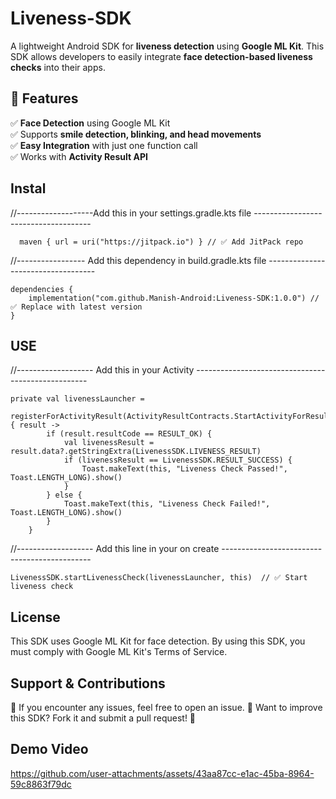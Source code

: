 # Liveness-SDK
A lightweight Android SDK for **liveness detection** using **Google ML Kit**. This SDK allows developers to easily integrate **face detection-based liveness checks** into their apps.

## 📌 Features
✅ **Face Detection** using Google ML Kit  
✅ Supports **smile detection, blinking, and head movements**  
✅ **Easy Integration** with just one function call  
✅ Works with **Activity Result API**  

## Instal

//-------------------Add this in your settings.gradle.kts file -------------------------------------
``` setting Gradle
  maven { url = uri("https://jitpack.io") } // ✅ Add JitPack repo
```
//----------------- Add this dependency in build.gradle.kts file -----------------------------------
``` build gradle kts
dependencies {
    implementation("com.github.Manish-Android:Liveness-SDK:1.0.0") // ✅ Replace with latest version
}
```
## USE 

//------------------- Add this in your Activity  ---------------------------------------------------
``` use
private val livenessLauncher =
    registerForActivityResult(ActivityResultContracts.StartActivityForResult()) { result ->
        if (result.resultCode == RESULT_OK) {
            val livenessResult = result.data?.getStringExtra(LivenessSDK.LIVENESS_RESULT)
            if (livenessResult == LivenessSDK.RESULT_SUCCESS) {
                Toast.makeText(this, "Liveness Check Passed!", Toast.LENGTH_LONG).show()
            }
        } else {
            Toast.makeText(this, "Liveness Check Failed!", Toast.LENGTH_LONG).show()
        }
    }
```
//------------------- Add this line in your on create ---------------------------------------------   
``` on create
LivenessSDK.startLivenessCheck(livenessLauncher, this)  // ✅ Start liveness check
```

## License
This SDK uses Google ML Kit for face detection.
By using this SDK, you must comply with Google ML Kit's Terms of Service.

## Support & Contributions
🔹 If you encounter any issues, feel free to open an issue.
🔹 Want to improve this SDK? Fork it and submit a pull request! 🚀

## Demo Video

https://github.com/user-attachments/assets/43aa87cc-e1ac-45ba-8964-59c8863f79dc


 
	


